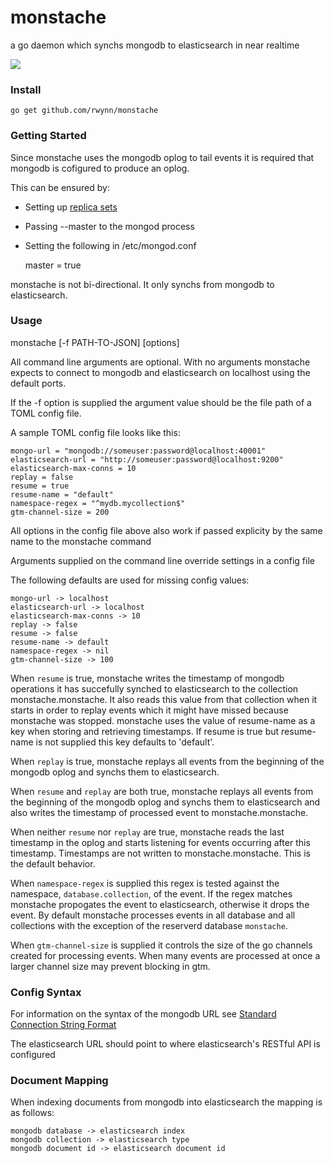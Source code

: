 # monstache
a go daemon which synchs mongodb to elasticsearch in near realtime

<img src="https://raw.github.com/rwynn/monstache/master/images/monstache.png"/>

### Install ###

	go get github.com/rwynn/monstache

### Getting Started ###

Since monstache uses the mongodb oplog to tail events it is required that mongodb is cofigured to produce an oplog.

This can be ensured by:
+ Setting up [replica sets](http://docs.mongodb.org/manual/tutorial/deploy-replica-set/)
+ Passing --master to the mongod process
+ Setting the following in /etc/mongod.conf

	master = true

monstache is not bi-directional.  It only synchs from mongodb to elasticsearch.

### Usage ###

monstache \[-f PATH-TO-JSON\] \[options\]

All command line arguments are optional.  With no arguments monstache expects to connect to mongodb and
elasticsearch on localhost using the default ports. 

If the -f option is supplied the argument value should be the file path of a TOML config file.

A sample TOML config file looks like this:

	mongo-url = "mongodb://someuser:password@localhost:40001"
	elasticsearch-url = "http://someuser:password@localhost:9200"
	elasticsearch-max-conns = 10
	replay = false
	resume = true
	resume-name = "default"
	namespace-regex = "^mydb.mycollection$"
	gtm-channel-size = 200
	

All options in the config file above also work if passed explicity by the same name to the monstache command

Arguments supplied on the command line override settings in a config file

The following defaults are used for missing config values:

	mongo-url -> localhost
	elasticsearch-url -> localhost
	elasticsearch-max-conns -> 10
	replay -> false
	resume -> false
	resume-name -> default
	namespace-regex -> nil
	gtm-channel-size -> 100

When `resume` is true, monstache writes the timestamp of mongodb operations it has succefully synched to elasticsearch
to the collection monstache.monstache.  It also reads this value from that collection when it starts in order to replay
events which it might have missed because monstache was stopped. monstache uses the value of resume-name as a key when
storing and retrieving timestamps.  If resume is true but resume-name is not supplied this key defaults to 'default'.

When `replay` is true, monstache replays all events from the beginning of the mongodb oplog and synchs them to elasticsearch.

When `resume` and `replay` are both true, monstache replays all events from the beginning of the mongodb oplog and synchs them
to elasticsearch and also writes the timestamp of processed event to monstache.monstache. 

When neither `resume` nor `replay` are true, monstache reads the last timestamp in the oplog and starts listening for events
occurring after this timestamp.  Timestamps are not written to monstache.monstache.  This is the default behavior. 

When `namespace-regex` is supplied this regex is tested against the namespace, `database.collection`, of the event. If
the regex matches monstache propogates the event to elasticsearch, otherwise it drops the event. By default monstache
processes events in all database and all collections with the exception of the reserverd database `monstache`.

When `gtm-channel-size` is supplied it controls the size of the go channels created for processing events.  When many events
are processed at once a larger channel size may prevent blocking in gtm.

### Config Syntax ###

For information on the syntax of the mongodb URL see [Standard Connection String Format](https://docs.mongodb.com/v3.0/reference/connection-string/#standard-connection-string-format)

The elasticsearch URL should point to where elasticsearch's RESTful API is configured

### Document Mapping ###

When indexing documents from mongodb into elasticsearch the mapping is as follows:

	mongodb database -> elasticsearch index
	mongodb collection -> elasticsearch type
	mongodb document id -> elasticsearch document id
